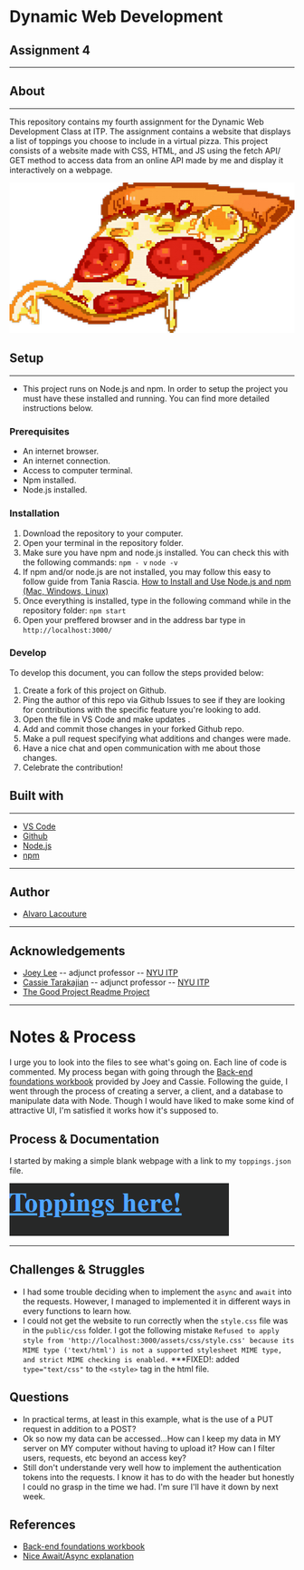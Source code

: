 # Dynamic Web Development 
## Assignment 4
***
## About
***
This repository contains my fourth assignment for the Dynamic Web Development Class at ITP. The assignment contains a website that displays a list of toppings you choose to include in a virtual pizza. This project consists of a website made with CSS, HTML, and JS using the fetch API/ GET method to access data from an online API made by me and display it interactively on a webpage. 

![8 bit pizza image](public/assets/pizza.png)

## Setup
***

 - This project runs on Node.js and npm. In order to setup the project you must have these installed and running. You can find more detailed instructions below.
  

### Prerequisites

 -  An internet browser.
 -  An internet connection.
 -  Access to computer terminal.
 -  Npm installed.
 -  Node.js installed.

### Installation

  1. Download the repository to your computer.
  2. Open your terminal in the repository folder.
  3. Make sure you have npm and node.js installed. You can check this with the following commands:
   `npm - v` 
   `node -v`
  4. If npm and/or node.js are not installed, you may follow this easy to follow guide from Tania Rascia. [How to Install and Use Node.js and npm (Mac, Windows, Linux)](https://www.taniarascia.com/how-to-install-and-use-node-js-and-npm-mac-and-windows/)
  5. Once everything is installed, type in the following command while in the repository folder:
  `npm start`
  6. Open your preffered browser and in the address bar type in `http://localhost:3000/`


### Develop

To develop this document, you can follow the steps provided below:
1. Create a fork of this project on Github.
2. Ping the author of this repo via Github Issues to see if they are looking for contributions with the specific feature you're looking to add.
3. Open the file in VS Code and make updates .
4. Add and commit those changes in your forked Github repo.
5. Make a pull request specifying what additions and changes were made.
6. Have a nice chat and open communication with me about those changes. 
7. Celebrate the contribution! 

## Built with
***
* [VS Code](https://code.visualstudio.com/)
* [Github](https://github.com)
* [Node.js](https://nodejs.org)
* [npm](npmjs.com)

***
## Author

* [Alvaro Lacouture](https://alvarolacouture.com) 

***
## Acknowledgements

* [Joey Lee](https://jk-lee.com) -- adjunct professor -- [NYU ITP](https://itp.nyu.edu)
* [Cassie Tarakajian](https://cassietarakajian.com/) -- adjunct professor -- [NYU ITP](https://itp.nyu.edu)
* [The Good Project Readme Project](https://github.com/itp-dwd/2020-spring/blob/master/templates/readme-template.md)

***
# Notes & Process

I urge you to look into the files to see what's going on. Each line of code is commented.
My process began with going through the [Back-end foundations workbook](https://github.com/itp-dwd/back-end-foundations-workbook) provided by Joey and Cassie. Following the guide, I went through the process of creating a server, a client, and a database to manipulate data with Node. Though I would have liked to make some kind of attractive UI, I'm satisfied it works how it's supposed to.

## Process & Documentation


I started by making a simple blank webpage with a link to my `toppings.json` file.

![Link to my API/Pizza topping in JSON format.](public/assets/process0.png)



***

## Challenges & Struggles

- I had some trouble deciding when to implement the `async` and `await` into the requests. However, I managed to implemented it in different ways in every functions to learn how.
- I could not get the website to run correctly when the `style.css` file was in the `public/css` folder. I got the following mistake `Refused to apply style from 'http://localhost:3000/assets/css/style.css' because its MIME type ('text/html') is not a supported stylesheet MIME type, and strict MIME checking is enabled.`
***FIXED!: added `type="text/css"` to the `<style>` tag in the html file.

## Questions
- In practical terms, at least in this example, what is the use of a PUT request in addition to a POST?
- Ok so now my data can be accessed...How can I keep my data in MY server on MY computer without having to upload it? How can I filter users, requests, etc beyond an access key?
- Still don't understande very well how to implement the authentication tokens into the requests. I know it has to do with the header but honestly I could no grasp in the time we had. I'm sure I'll have it down by next week.


## References
 -  [Back-end foundations workbook](https://github.com/itp-dwd/back-end-foundations-workbook)
 -  [Nice Await/Async explanation](https://dev.to/johnpaulada/synchronous-fetch-with-asyncawait)

